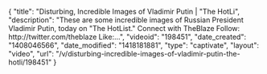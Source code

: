 {
    "title": "Disturbing, Incredible Images of Vladimir Putin | \"The HotLi",
    "description": "These are some incredible images of Russian President Vladimir Putin, today on \"The HotList.\" Connect with TheBlaze Follow: http:\/\/twitter.com\/theblaze Like:...",
    "videoid": "198451",
    "date_created": "1408046566",
    "date_modified": "1418181881",
    "type": "captivate",
    "layout": "video",
    "url": "\/v\/disturbing-incredible-images-of-vladimir-putin-the-hotli\/198451"
}